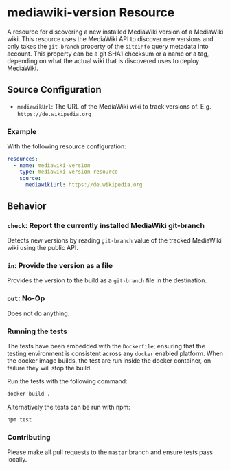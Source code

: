 # mediawiki-version Resource

A resource for discovering a new installed MediaWiki version of a MediaWiki wiki.
This resource uses the MediaWiki API to discover new versions and only takes the `git-branch` property of the `siteinfo` query metadata into account.
This property can be a git SHA1 checksum or a name or a tag, depending on what the actual wiki that is discovered uses to deploy MediaWiki.

## Source Configuration

* `mediawikUrl`: The URL of the MediaWiki wiki to track versions of. E.g. `https://de.wikipedia.org`

### Example

With the following resource configuration:

``` yaml
resources:
  - name: mediawiki-version
    type: mediawiki-version-resource
    source:
      mediawikiUrl: https://de.wikipedia.org
```

## Behavior

### `check`: Report the currently installed MediaWiki git-branch

Detects new versions by reading `git-branch` value of the tracked MediaWiki wiki using the public API.

### `in`: Provide the version as a file

Provides the version to the build as a `git-branch` file in the destination.

### `out`: No-Op

Does not do anything.

### Running the tests

The tests have been embedded with the `Dockerfile`; ensuring that the testing environment is consistent across any `docker` enabled platform.
When the docker image builds, the test are run inside the docker container, on failure they will stop the build.

Run the tests with the following command:

```sh
docker build .
```

Alternatively the tests can be run with npm:

```sh
npm test
```

### Contributing

Please make all pull requests to the `master` branch and ensure tests pass locally.
